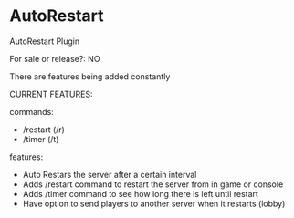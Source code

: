 # AutoRestart

AutoRestart Plugin

For sale or release?: NO

There are features being added constantly 

CURRENT FEATURES: 

commands: 
- /restart (/r)
- /timer (/t)

features:

- Auto Restars the server after a certain interval 
- Adds /restart command to restart the server from in game or console
- Adds /timer command to see how long there is left until restart
- Have option to send players to another server when it restarts (lobby)
